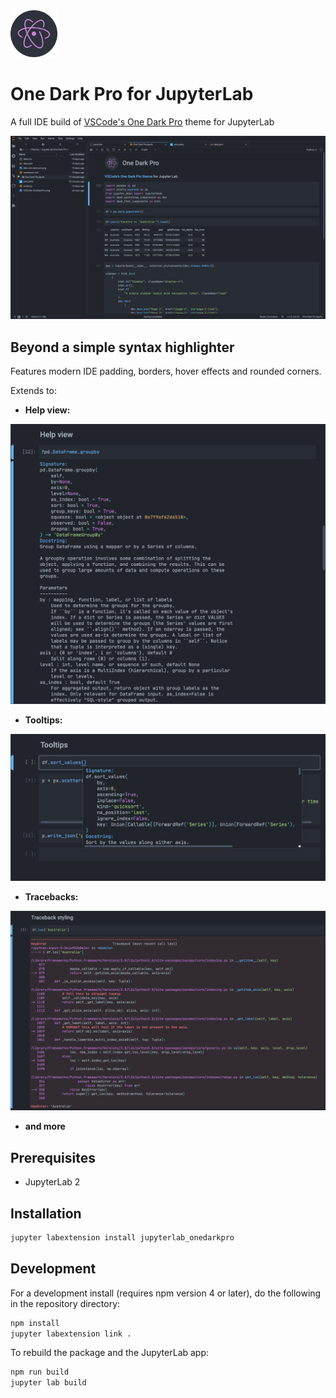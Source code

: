 <span>
    <img src='assets/img/icon-one-dark-pro.png' width='75px'>
    <h1>One Dark Pro for JupyterLab</h1>
</span>

A full IDE build of [VSCode's One Dark Pro](https://marketplace.visualstudio.com/items?itemName=zhuangtongfa.Material-theme) theme for JupyterLab

![one-dark-pro-preview](assets/img/jlab-one-dark-pro.png)

## Beyond a simple syntax highlighter

Features modern IDE padding, borders, hover effects and rounded corners.

Extends to:

- **Help view:**

<img src='assets/img/help-view.png' width='650px'>

- **Tooltips:**

<img src='assets/img/tooltips.png' width='650px'>

- **Tracebacks:**

<img src='assets/img/traceback.png' width='650px'>

- **and more**

## Prerequisites

* JupyterLab 2

## Installation

```bash
jupyter labextension install jupyterlab_onedarkpro
```

## Development

For a development install (requires npm version 4 or later), do the following in the repository directory:

```bash
npm install
jupyter labextension link .
```

To rebuild the package and the JupyterLab app:

```bash
npm run build
jupyter lab build
```

